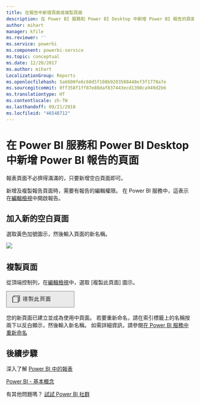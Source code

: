 ```yaml
---
title: 在報告中新增頁面或複製頁面
description: 在 Power BI 服務和 Power BI Desktop 中新增 Power BI 報告的頁面
author: mihart
manager: kfile
ms.reviewer: ''
ms.service: powerbi
ms.component: powerbi-service
ms.topic: conceptual
ms.date: 12/20/2017
ms.author: mihart
LocalizationGroup: Reports
ms.openlocfilehash: 5a6600fe6c60d5f108b9203508448ef3f1778a7e
ms.sourcegitcommit: 0ff358f1ff87e88daf837443ecd1398ca949d2b6
ms.translationtype: HT
ms.contentlocale: zh-TW
ms.lasthandoff: 09/21/2018
ms.locfileid: "46548712"
---
```

# <a name="add-a-page-to-a-power-bi-report-in-power-bi-service-and-power-bi-desktop"></a>在 Power BI 服務和 Power BI Desktop 中新增 Power BI 報告的頁面
報表頁面不必擠得滿滿的，只要新增空白頁面即可。 

新增及複製報告頁面時，需要有報告的編輯權限。 在 Power BI 服務中，這表示在[編輯檢視](consumer/end-user-reading-view.md)中開啟報告。 

## <a name="add-a-new-blank-page"></a>加入新的空白頁面
選取黃色加號圖示，然後輸入頁面的新名稱。  

![](media/power-bi-report-add-page/reorderpages2.gif)

## <a name="duplicate-a-page"></a>複製頁面
從頂端控制列，在[編輯檢視](service-interact-with-a-report-in-editing-view.md)中，選取 [複製此頁面] 圖示。

![](media/power-bi-report-add-page/pbi_duplicate.png)

您的新頁面已建立並成為使用中頁面。 若要重新命名，請在索引標籤上的名稱按兩下以反白顯示，然後輸入新名稱。  如需詳細資訊，請參閱[在 Power BI 服務中重新命名](service-rename.md)

## <a name="next-steps"></a>後續步驟
深入了解 [Power BI 中的報表](consumer/end-user-reports.md)

[Power BI - 基本概念](consumer/end-user-basic-concepts.md)

有其他問題嗎？ [試試 Power BI 社群](http://community.powerbi.com/)

